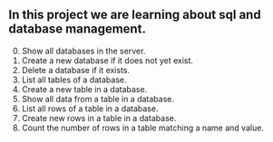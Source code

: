 In this project we are learning about sql and database management.
---
0. Show all databases in the server.
1. Create a new database if it does not yet exist.
2. Delete a database if it exists.
3. List all tables of a database.
4. Create a new table in a database.
5. Show all data from a table in a database.
6. List all rows of a table in a database.
7. Create new rows in a table in a database.
8. Count the number of rows in a table matching a name and value.
